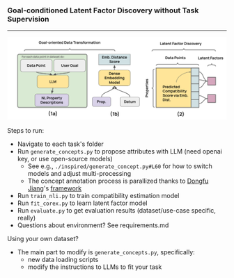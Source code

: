 ### Goal-conditioned Latent Factor Discovery without Task Supervision

---
<img src="images/instruct_lf.PNG" alt="drawing" style="width:700px;"/>

Steps to run:
- Navigate to each task's folder
- Run ```generate_concepts.py``` to propose attributes with LLM (need openai key, or use open-source models)
  - See e.g., ```./inspired/generate_concept.py#L60``` for how to switch models and adjust multi-processing
  - The concept annotation process is parallized thanks to [Dongfu Jiang](https://jdf-prog.github.io/)'s [framework](https://github.com/jdf-prog/LLM-Engines)
- Run ```train_nli.py``` to train compatibility estimation model
- Run ```fit_corex.py``` to learn latent factor model
- Run ```evaluate.py``` to get evaluation results (dataset/use-case specific, really)
- Questions about environment? See requirements.md

Using your own dataset?
- The main part to modify is ```generate_concepts.py```, specifically:
  - new data loading scripts 
  - modify the instructions to LLMs to fit your task 
 
